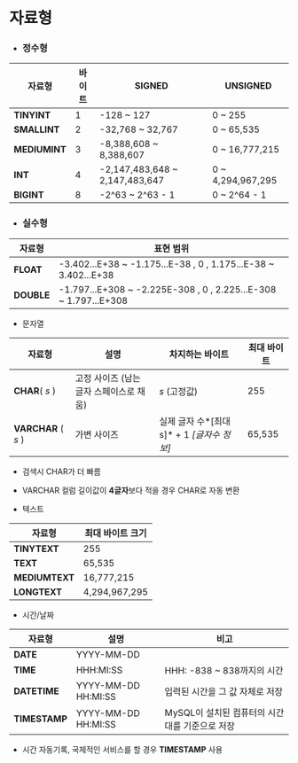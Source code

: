 # 자료형



- ### 정수형

| 자료형        | 바이트 | SIGNED                         | UNSIGNED          |
| ------------- | ------ | ------------------------------ | ----------------- |
| **TINYINT**   | 1      | -128 ~ 127                     | 0 ~ 255           |
| **SMALLINT**  | 2      | -32,768 ~ 32,767               | 0 ~ 65,535        |
| **MEDIUMINT** | 3      | -8,388,608 ~ 8,388,607         | 0 ~ 16,777,215    |
| **INT**       | 4      | -2,147,483,648 ~ 2,147,483,647 | 0 ~ 4,294,967,295 |
| **BIGINT**    | 8      | -2^63 ~ 2^63 - 1               | 0 ~ 2^64 - 1      |



- ### 실수형

| 자료형     | 표현 범위                                                    |
| ---------- | ------------------------------------------------------------ |
| **FLOAT**  | -3.402...E+38 ~ -1.175...E-38 , 0 , 1.175...E-38 ~ 3.402...E+38 |
| **DOUBLE** | -1.797...E+308 ~ -2.225E-308 , 0 , 2.225...E-308 ~ 1.797...E+308 |



- 문자열

| 자료형              | 설명                                    | 차지하는 바이트                            | 최대 바이트 |
| ------------------- | --------------------------------------- | ------------------------------------------ | ----------- |
| **CHAR**( *s* )     | 고정 사이즈 (남는 글자 스페이스로 채움) | *s* (고정값)                               | 255         |
| **VARCHAR** ( *s* ) | 가변 사이즈                             | 실제 글자 수*[최대 s]* + 1 *[글자수 정보]* | 65,535      |

- 검색시 CHAR가 더 빠름
- VARCHAR 컬럼 길이값이 **4글자**보다 적을 경우 CHAR로 자동 변환



- 텍스트

| 자료형         | 최대 바이트 크기 |
| -------------- | ---------------- |
| **TINYTEXT**   | 255              |
| **TEXT**       | 65,535           |
| **MEDIUMTEXT** | 16,777,215       |
| **LONGTEXT**   | 4,294,967,295    |



- 시간/날짜

| 자료형        | 설명                | 비고                                           |
| ------------- | ------------------- | ---------------------------------------------- |
| **DATE**      | YYYY-MM-DD          |                                                |
| **TIME**      | HHH:MI:SS           | HHH: -838 ~ 838까지의 시간                     |
| **DATETIME**  | YYYY-MM-DD HH:MI:SS | 입력된 시간을 그 값 자체로 저장                |
| **TIMESTAMP** | YYYY-MM-DD HH:MI:SS | MySQL이 설치된 컴퓨터의 시간대를 기준으로 저장 |

- 시간 자동기록, 국제적인 서비스를 할 경우 **TIMESTAMP** 사용